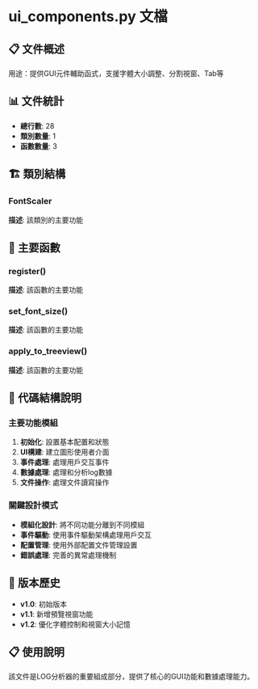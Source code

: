 # ui_components.py 文檔

## 📋 文件概述
用途：提供GUI元件輔助函式，支援字體大小調整、分割視窗、Tab等

## 📊 文件統計
- **總行數**: 28
- **類別數量**: 1
- **函數數量**: 3

## 🏗️ 類別結構

### FontScaler
**描述**: 該類別的主要功能

## 🔧 主要函數

### register()
**描述**: 該函數的主要功能

### set_font_size()
**描述**: 該函數的主要功能

### apply_to_treeview()
**描述**: 該函數的主要功能

## 📝 代碼結構說明

### 主要功能模組
1. **初始化**: 設置基本配置和狀態
2. **UI構建**: 建立圖形使用者介面
3. **事件處理**: 處理用戶交互事件
4. **數據處理**: 處理和分析log數據
5. **文件操作**: 處理文件讀寫操作

### 關鍵設計模式
- **模組化設計**: 將不同功能分離到不同模組
- **事件驅動**: 使用事件驅動架構處理用戶交互
- **配置管理**: 使用外部配置文件管理設置
- **錯誤處理**: 完善的異常處理機制

## 🔄 版本歷史
- **v1.0**: 初始版本
- **v1.1**: 新增預覽視窗功能
- **v1.2**: 優化字體控制和視窗大小記憶

## 📋 使用說明
該文件是LOG分析器的重要組成部分，提供了核心的GUI功能和數據處理能力。

